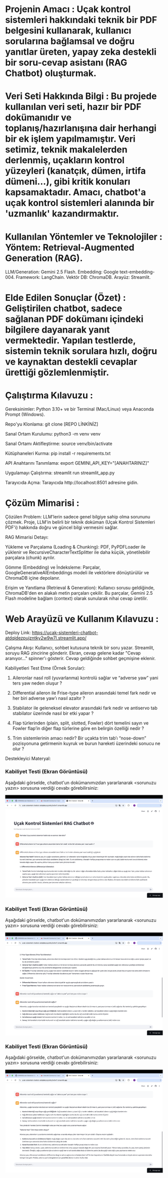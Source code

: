 # Projenin Amacı : Uçak kontrol sistemleri hakkındaki teknik bir PDF belgesini kullanarak, kullanıcı sorularına bağlamsal ve doğru yanıtlar üreten, yapay zeka destekli bir soru-cevap asistanı (RAG Chatbot) oluşturmak.


# Veri Seti Hakkında Bilgi : Bu projede kullanılan veri seti, hazır bir PDF dokümanıdır ve toplanış/hazırlanışına dair herhangi bir ek işlem yapılmamıştır. Veri setimiz, teknik makalelerden derlenmiş, uçakların kontrol yüzeyleri (kanatçık, dümen, irtifa dümeni...), gibi kritik konuları kapsamaktadır. Amacı, chatbot'a uçak kontrol sistemleri alanında bir 'uzmanlık' kazandırmaktır.


# Kullanılan Yöntemler ve Teknolojiler : Yöntem: Retrieval-Augmented Generation (RAG).
LLM/Generation: Gemini 2.5 Flash.
Embedding: Google text-embedding-004.
Framework: LangChain.
Vektör DB: ChromaDB.
Arayüz: Streamlit.


# Elde Edilen Sonuçlar (Özet) : Geliştirilen chatbot, sadece sağlanan PDF dokümanı içindeki bilgilere dayanarak yanıt vermektedir. Yapılan testlerde, sistemin teknik sorulara hızlı, doğru ve kaynaktan destekli cevaplar ürettiği gözlemlenmiştir.


# Çalıştırma Kılavuzu : 

Gereksinimler: Python 3.10+ ve bir Terminal (Mac/Linux) veya Anaconda Prompt (Windows).

Repo'yu Klonlama: git clone [REPO LİNKİNİZ]

Sanal Ortam Kurulumu: python3 -m venv venv

Sanal Ortamı Aktifleştirme: source venv/bin/activate

Kütüphaneleri Kurma: pip install -r requirements.txt

API Anahtarını Tanımlama: export GEMINI_API_KEY="[ANAHTARINIZ]"

Uygulamayı Çalıştırma: streamlit run streamlit_app.py

Tarayıcıda Açma: Tarayıcıda http://localhost:8501 adresine gidin.


# Çözüm Mimarisi : 

Çözülen Problem: LLM'lerin sadece genel bilgiye sahip olma sorununu çözmek. Proje, LLM'in belirli bir teknik doküman (Uçak Kontrol Sistemleri PDF'i) hakkında doğru ve güncel bilgi vermesini sağlar.

RAG Mimarisi Detayı:

Yükleme ve Parçalama (Loading & Chunking): PDF, PyPDFLoader ile yüklenir ve RecursiveCharacterTextSplitter ile daha küçük, yönetilebilir parçalara (chunk) ayrılır.

Gömme (Embedding) ve İndeksleme: Parçalar, GoogleGenerativeAIEmbeddings modeli ile vektörlere dönüştürülür ve ChromaDB içine depolanır.

Erişim ve Yanıtlama (Retrieval & Generation): Kullanıcı sorusu geldiğinde, ChromaDB'den en alakalı metin parçaları çekilir. Bu parçalar, Gemini 2.5 Flash modeline bağlam (context) olarak sunularak nihai cevap üretilir.


# Web Arayüzü ve Kullanım Kılavuzu : 

Deploy Link: https://ucak-sistemleri-chatbot-atdqidezpujzntky2w9w7l.streamlit.app/

Çalışma Akışı: Kullanıcı, sohbet kutusuna teknik bir soru yazar. Streamlit, soruyu RAG zincirine gönderir. Ekran, cevap gelene kadar "Cevap aranıyor..." spinner'ı gösterir. Cevap geldiğinde sohbet geçmişine eklenir.

Kabiliyetleri Test Etme (Örnek Sorular): 

1. Aileronlar nasıl roll (yuvarlanma) kontrolü sağlar ve “adverse yaw” yani ters yaw neden oluşur ?

2. Differential aileron ile Frise-type aileron arasındaki temel fark nedir ve her biri adverse yaw’ı nasıl azaltır ?

3. Stabilator ile geleneksel elevator arasındaki fark nedir ve antiservo tab stabilator üzerinde nasıl bir etki yapar ?

4. Flap türlerinden (plain, split, slotted, Fowler) dört temelini sayın ve Fowler flap’in diğer flap türlerine göre en belirgin özelliği nedir ?

5. Trim sistemlerinin amacı nedir? Bir uçakta trim tab’ı “nose-down” pozisyonuna getirmenin kuyruk ve burun hareketi üzerindeki sonucu ne olur ?


Destekleyici Materyal: 

### Kabiliyet Testi (Ekran Görüntüsü)

Aşağıdaki görselde, chatbot'un dokümanımızdan yararlanarak <sorunuzu yazın> sorusuna verdiği cevabı görebilirsiniz:

![Chatbot Demo Görseli](assets/chatbot_demo1.png)

### Kabiliyet Testi (Ekran Görüntüsü)

Aşağıdaki görselde, chatbot'un dokümanımızdan yararlanarak <sorunuzu yazın> sorusuna verdiği cevabı görebilirsiniz:

![Chatbot Demo Görseli](assets/chatbot_demo2.png)

### Kabiliyet Testi (Ekran Görüntüsü)

Aşağıdaki görselde, chatbot'un dokümanımızdan yararlanarak <sorunuzu yazın> sorusuna verdiği cevabı görebilirsiniz:

![Chatbot Demo Görseli](assets/chatbot_demo3.png)




